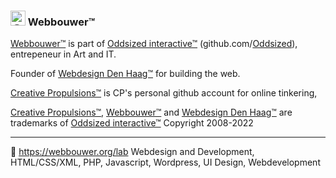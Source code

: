 ### <img src="https://avatars.githubusercontent.com/u/36711733?s=96&amp;v=4" alt="@webbouwer" width="24" height="24"> Webbouwer™

[Webbouwer™](https://github.com/webbouwer) is part of [Oddsized interactive™](https://oddsized.com/) (github.com/[Oddsized](https://github.com/Oddsized)), entrepeneur in Art and IT.

Founder of [Webdesign Den Haag™](https://webdesigndenhaag.net/) for building the web.

[Creative Propulsions™](https://github.com/CreativePropulsions) is CP's personal github account for online tinkering, 

[Creative Propulsions™](https://github.com/CreativePropulsions), [Webbouwer™](https://github.com/webbouwer) and [Webdesign Den Haag™](https://webdesigndenhaag.net/) are trademarks of [Oddsized interactive™](https://oddsized.com/) Copyright 2008-2022

---

🔭 https://webbouwer.org/lab Webdesign and Development, HTML/CSS/XML, PHP, Javascript, Wordpress, UI Design, Webdevelopment




<!--
**webbouwer/webbouwer** is a ✨ _special_ ✨ repository because its `README.md` (this file) appears on your GitHub profile.

Here are some ideas to get you started:

- 🔭 I’m currently working on ...
- 🌱 I’m currently learning ...
- 👯 I’m looking to collaborate on ...
- 🤔 I’m looking for help with ...
- 💬 Ask me about ...
- 📫 How to reach me: ...
- 😄 Pronouns: ...
- ⚡ Fun fact: ...
-->
